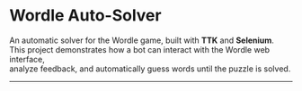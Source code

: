 # Wordle Auto-Solver

An automatic solver for the Wordle game, built with **TTK** and **Selenium**.  
This project demonstrates how a bot can interact with the Wordle web interface,  
analyze feedback, and automatically guess words until the puzzle is solved.

---
